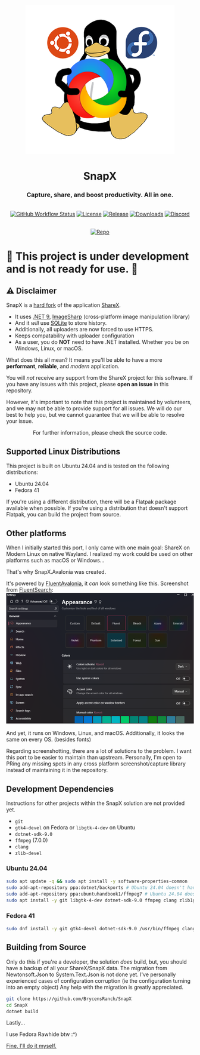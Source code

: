 <p align="center"><a href="https://getsharex.com"><img src="./Linux.png" alt="SnapX Banner"/></a></p>
<h1 align="center">SnapX</h1>
<h3 align="center">Capture, share, and boost productivity. All in one.</h3>
<br>
<div align="center">
  <a href="https://github.com/BrycensRanch/SnapX/actions/workflows/build.yml"><img src="https://img.shields.io/github/actions/workflow/status/BrycensRanch/SnapX/build.yml?branch=develop&label=Build&cacheSeconds=3600" alt="GitHub Workflow Status"/></a>
  <a href="./LICENSE.txt"><img src="https://img.shields.io/github/license/BrycensRanch/SnapX?label=License&color=brightgreen&cacheSeconds=3600" alt="License"/></a>
  <a href="https://github.com/BrycensRanch/SnapX/releases/latest"><img src="https://img.shields.io/github/v/release/BrycensRanch/SnapX?label=Release&color=brightgreen&cacheSeconds=3600" alt="Release"/></a>
  <a href="https://getsharex.com/downloads"><img src="https://img.shields.io/github/downloads/BrycensRanch/SnapX/total?label=Downloads&cacheSeconds=3600" alt="Downloads"/></a>
  <a href="https://discord.gg/ys3ZCzttVQ"><img src="https://img.shields.io/discord/1267996919922430063?label=Discord&cacheSeconds=3600" alt="Discord"/></a>
</div>
<br>
<p align="center"><a href="https://github.com/BrycensRanch/SnapX"><img src="https://getsharex.com/img/ShareX_Screenshot.png" alt="Repo"/></a></p>

# :construction: This project is under development and is not ready for use. :construction:
## :warning: Disclaimer

SnapX is a [hard fork](https://producingoss.com/en/forks.html) of the application [ShareX](https://github.com/ShareX/ShareX).
- It uses [.NET 9](https://learn.microsoft.com/en-us/dotnet/core/whats-new/dotnet-9/overview), [ImageSharp](https://docs.sixlabors.com/articles/imagesharp/?tabs=tabid-1) (cross-platform image manipulation library)
- And it *will* use [SQLite](https://www.sqlite.org/about.html) to store history.
- Additionally, all uploaders are now forced to use HTTPS.
- Keeps compatability with uploader configuration
- As a user, you do **NOT** need to have .NET installed. Whether you be on Windows, Linux, or macOS.

What does this all mean? It means you'll be able to have a more **performant**, **reliable**, and _modern_ application.

You will _not_ receive any support from the ShareX project for this software.
If you have any issues with this project, please **open an issue** in this repository.

However, it's important to note that this project is maintained by volunteers,
and we may not be able to provide support for all issues.
We will do our best to help you, but we cannot guarantee that we will be able to resolve your issue.

<p align="center">For further information, please check the source code.</p>

## Supported Linux Distributions

This project is built on Ubuntu 24.04 and is tested on the following distributions:

- Ubuntu 24.04
- Fedora 41

If you're using a different distribution, there will be a Flatpak package available when possible. If you're using a distribution that doesn't support Flatpak, you can build the project from source.

## Other platforms

When I initially started this port, I only came with one main goal: ShareX on Modern Linux on native Wayland.
I realized my work could be used on other platforms such as macOS or Windows...

That's why SnapX.Avalonia was created.

It's powered by [FluentAvalonia](https://github.com/amwx/FluentAvalonia), it *can* look something like this. Screenshot from [FluentSearch](https://github.com/adirh3/Fluent-Search): ![screenshot of the FluentSearch application that looks like a modern native Windows application](image.png)

And yet, it runs on Windows, Linux, and macOS.
Additionally, it looks the same on every OS. (besides fonts)

Regarding screenshotting, there are a lot of solutions to the problem. I want this port to be easier to maintain than upstream. Personally, I'm open to PRing any missing spots in any cross platform screenshot/capture library instead of maintaining it in the repository.

## Development Dependencies

Instructions for other projects within the SnapX solution are not provided yet.

- `git`
- `gtk4-devel` on Fedora or `libgtk-4-dev` on Ubuntu
- `dotnet-sdk-9.0`
- `ffmpeg` (7.0.0)
- `clang`
- `zlib-devel`

### Ubuntu 24.04

```bash
sudo apt update -q && sudo apt install -y software-properties-common
sudo add-apt-repository ppa:dotnet/backports # Ubuntu 24.04 doesn't have .NET 9 packaged
sudo add-apt-repository ppa:ubuntuhandbook1/ffmpeg7 # Ubuntu 24.04 doesn't have FFMPEG 7 packaged.
sudo apt install -y git libgtk-4-dev dotnet-sdk-9.0 ffmpeg clang zlib1g-dev
```

### Fedora 41

```bash
sudo dnf install -y git gtk4-devel dotnet-sdk-9.0 /usr/bin/ffmpeg clang zlib-devel
```

## Building from Source

Only do this if you're a developer, the solution _does_ build, but, you should have a backup of all your ShareX/SnapX data.
The migration from Newtonsoft.Json to System.Text.Json is not done yet.
I've personally experienced cases of configuration corruption (ie the configuration turning into an empty object)
Any help with the migration is greatly appreciated.

```bash
git clone https://github.com/BrycensRanch/SnapX
cd SnapX
dotnet build
```

Lastly...

I use Fedora Rawhide btw :^)

[Fine, I'll do it myself.](https://www.youtube.com/watch?v=L_WoOkDAqbM)
